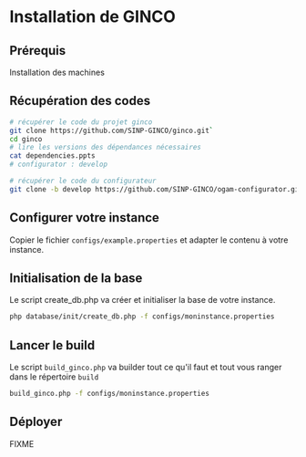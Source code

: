 # Installation de GINCO

## Prérequis
Installation des machines


## Récupération des codes
```bash
# récupérer le code du projet ginco
git clone https://github.com/SINP-GINCO/ginco.git`
cd ginco
# lire les versions des dépendances nécessaires
cat dependencies.ppts
# configurator : develop

# récupérer le code du configurateur
git clone -b develop https://github.com/SINP-GINCO/ogam-configurator.git configurator

```

## Configurer votre instance
Copier le fichier `configs/example.properties` et adapter le contenu à votre instance.

## Initialisation de la base
Le script create_db.php va créer et initialiser la base de votre instance.
```bash
php database/init/create_db.php -f configs/moninstance.properties
```

## Lancer le build
Le script `build_ginco.php` va builder tout ce qu'il faut et tout vous ranger dans
le répertoire `build`
```bash
build_ginco.php -f configs/moninstance.properties
```

## Déployer
FIXME
